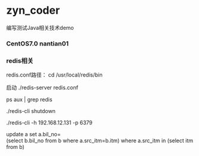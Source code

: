 # zyn_coder
编写测试Java相关技术demo

### CentOS7.0 nantian01
### redis相关
redis.conf路径：  cd /usr/local/redis/bin

启动   ./redis-server redis.conf

ps aux | grep redis 

./redis-cli shutdown

./redis-cli -h 192.168.12.131 -p 6379


update a set a.bil_no=(select b.bil_no from b where a.src_itm=b.itm) where a.src_itm in (select itm from b)



